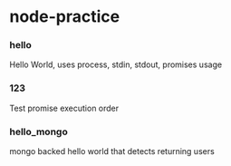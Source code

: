 node-practice
=============

### hello

Hello World, uses process, stdin, stdout, promises usage

### 123

Test promise execution order

### hello_mongo

mongo backed hello world that detects returning users
